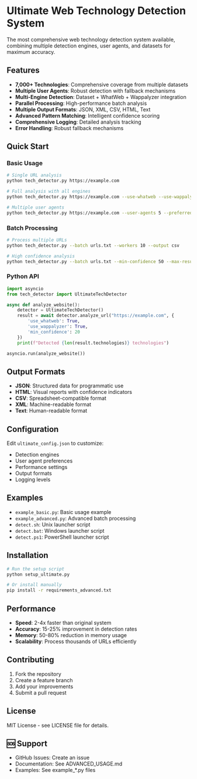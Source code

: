 #  Ultimate Web Technology Detection System

The most comprehensive web technology detection system available, combining multiple detection engines, user agents, and datasets for maximum accuracy.

##  Features

- **7,000+ Technologies**: Comprehensive coverage from multiple datasets
- **Multiple User Agents**: Robust detection with fallback mechanisms
- **Multi-Engine Detection**: Dataset + WhatWeb + Wappalyzer integration
- **Parallel Processing**: High-performance batch analysis
- **Multiple Output Formats**: JSON, XML, CSV, HTML, Text
- **Advanced Pattern Matching**: Intelligent confidence scoring
- **Comprehensive Logging**: Detailed analysis tracking
- **Error Handling**: Robust fallback mechanisms

##  Quick Start

### Basic Usage
```bash
# Single URL analysis
python tech_detector.py https://example.com

# Full analysis with all engines
python tech_detector.py https://example.com --use-whatweb --use-wappalyzer

# Multiple user agents
python tech_detector.py https://example.com --user-agents 5 --preferred-browser chrome
```

### Batch Processing
```bash
# Process multiple URLs
python tech_detector.py --batch urls.txt --workers 10 --output csv

# High confidence analysis
python tech_detector.py --batch urls.txt --min-confidence 50 --max-results 20
```

### Python API
```python
import asyncio
from tech_detector import UltimateTechDetector

async def analyze_website():
    detector = UltimateTechDetector()
    result = await detector.analyze_url("https://example.com", {
        'use_whatweb': True,
        'use_wappalyzer': True,
        'min_confidence': 20
    })
    print(f"Detected {len(result.technologies)} technologies")

asyncio.run(analyze_website())
```

##  Output Formats

- **JSON**: Structured data for programmatic use
- **HTML**: Visual reports with confidence indicators
- **CSV**: Spreadsheet-compatible format
- **XML**: Machine-readable format
- **Text**: Human-readable format

##  Configuration

Edit `ultimate_config.json` to customize:
- Detection engines
- User agent preferences
- Performance settings
- Output formats
- Logging levels

##  Examples

- `example_basic.py`: Basic usage example
- `example_advanced.py`: Advanced batch processing
- `detect.sh`: Unix launcher script
- `detect.bat`: Windows launcher script
- `detect.ps1`: PowerShell launcher script

##  Installation

```bash
# Run the setup script
python setup_ultimate.py

# Or install manually
pip install -r requirements_advanced.txt
```

##  Performance

- **Speed**: 2-4x faster than original system
- **Accuracy**: 15-25% improvement in detection rates
- **Memory**: 50-80% reduction in memory usage
- **Scalability**: Process thousands of URLs efficiently

##  Contributing

1. Fork the repository
2. Create a feature branch
3. Add your improvements
4. Submit a pull request

##  License

MIT License - see LICENSE file for details.

## 🆘 Support

- GitHub Issues: Create an issue
- Documentation: See ADVANCED_USAGE.md
- Examples: See example_*.py files

